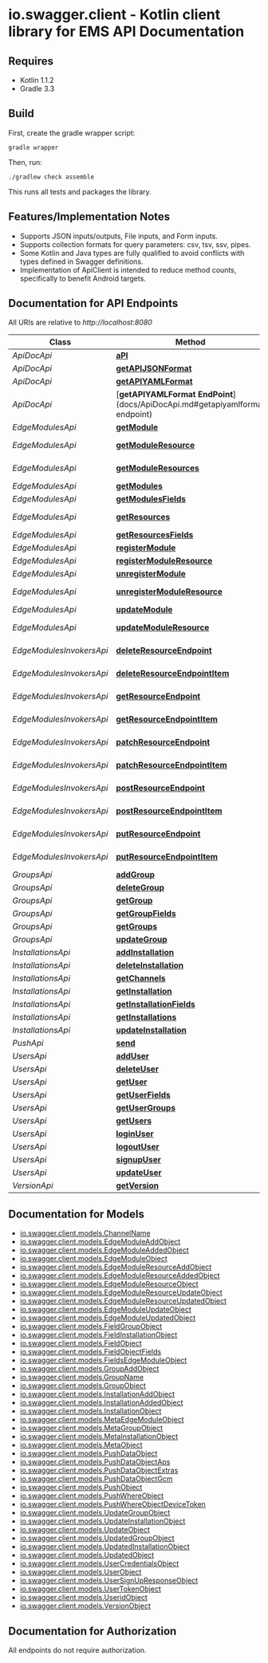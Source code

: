 # io.swagger.client - Kotlin client library for EMS API Documentation

## Requires

* Kotlin 1.1.2
* Gradle 3.3

## Build

First, create the gradle wrapper script:

```
gradle wrapper
```

Then, run:

```
./gradlew check assemble
```

This runs all tests and packages the library.

## Features/Implementation Notes

* Supports JSON inputs/outputs, File inputs, and Form inputs.
* Supports collection formats for query parameters: csv, tsv, ssv, pipes.
* Some Kotlin and Java types are fully qualified to avoid conflicts with types defined in Swagger definitions.
* Implementation of ApiClient is intended to reduce method counts, specifically to benefit Android targets.

<a name="documentation-for-api-endpoints"></a>
## Documentation for API Endpoints

All URIs are relative to *http://localhost:8080*

Class | Method | HTTP request | Description
------------ | ------------- | ------------- | -------------
*ApiDocApi* | [**aPI**](docs/ApiDocApi.md#api) | **GET** /api | Get API EndPoints
*ApiDocApi* | [**getAPIJSONFormat**](docs/ApiDocApi.md#getapijsonformat) | **GET** /api/apidoc.json | Get JSON
*ApiDocApi* | [**getAPIYAMLFormat**](docs/ApiDocApi.md#getapiyamlformat) | **GET** /api/apidoc.yaml | Get YAML
*ApiDocApi* | [**getAPIYAMLFormat EndPoint**](docs/ApiDocApi.md#getapiyamlformat endpoint) | **GET** /api/{item}/apidoc.yaml | Get API EndPoint
*EdgeModulesApi* | [**getModule**](docs/EdgeModulesApi.md#getmodule) | **GET** /edgemodules/{mname} | Get Module
*EdgeModulesApi* | [**getModuleResource**](docs/EdgeModulesApi.md#getmoduleresource) | **GET** /edgemodules/{mname}/resources/{name} | Get EdgeModule Resource
*EdgeModulesApi* | [**getModuleResources**](docs/EdgeModulesApi.md#getmoduleresources) | **GET** /edgemodules/{mname}/resources | Get EdgeModule Resources
*EdgeModulesApi* | [**getModules**](docs/EdgeModulesApi.md#getmodules) | **GET** /edgemodules | Get Module
*EdgeModulesApi* | [**getModulesFields**](docs/EdgeModulesApi.md#getmodulesfields) | **GET** /edgemodules/fields | Get Fields
*EdgeModulesApi* | [**getResources**](docs/EdgeModulesApi.md#getresources) | **GET** /edgemodules/resources | Get EdgeModules Resources
*EdgeModulesApi* | [**getResourcesFields**](docs/EdgeModulesApi.md#getresourcesfields) | **GET** /edgemodules/resources/fields | Get Resource Fields
*EdgeModulesApi* | [**registerModule**](docs/EdgeModulesApi.md#registermodule) | **POST** /edgemodules | Add Module
*EdgeModulesApi* | [**registerModuleResource**](docs/EdgeModulesApi.md#registermoduleresource) | **POST** /edgemodules/{mname}/resources | Add Module Resource
*EdgeModulesApi* | [**unregisterModule**](docs/EdgeModulesApi.md#unregistermodule) | **DELETE** /edgemodules/{mname} | Delete Module
*EdgeModulesApi* | [**unregisterModuleResource**](docs/EdgeModulesApi.md#unregistermoduleresource) | **DELETE** /edgemodules/{mname}/resources/{name} | Delete Module Resource
*EdgeModulesApi* | [**updateModule**](docs/EdgeModulesApi.md#updatemodule) | **PUT** /edgemodules/{mname} | Update Module
*EdgeModulesApi* | [**updateModuleResource**](docs/EdgeModulesApi.md#updatemoduleresource) | **PUT** /edgemodules/{mname}/resources/{name} | Update Module Resource
*EdgeModulesInvokersApi* | [**deleteResourceEndpoint**](docs/EdgeModulesInvokersApi.md#deleteresourceendpoint) | **DELETE** /edgemodules/{mname}/{rname} | Invoke Resource Delete Method
*EdgeModulesInvokersApi* | [**deleteResourceEndpointItem**](docs/EdgeModulesInvokersApi.md#deleteresourceendpointitem) | **DELETE** /edgemodules/{mname}/{rname}/{wildcard} | Invoke Resource/_* Delete Method
*EdgeModulesInvokersApi* | [**getResourceEndpoint**](docs/EdgeModulesInvokersApi.md#getresourceendpoint) | **GET** /edgemodules/{mname}/{rname} | Invoke Resource Get Method
*EdgeModulesInvokersApi* | [**getResourceEndpointItem**](docs/EdgeModulesInvokersApi.md#getresourceendpointitem) | **GET** /edgemodules/{mname}/{rname}/{wildcard} | Invoke Resource/_* Get Method
*EdgeModulesInvokersApi* | [**patchResourceEndpoint**](docs/EdgeModulesInvokersApi.md#patchresourceendpoint) | **PATCH** /edgemodules/{mname}/{rname} | Invoke Resource Patch Method
*EdgeModulesInvokersApi* | [**patchResourceEndpointItem**](docs/EdgeModulesInvokersApi.md#patchresourceendpointitem) | **PATCH** /edgemodules/{mname}/{rname}/{wildcard} | Invoke Resource/_* Patch Method
*EdgeModulesInvokersApi* | [**postResourceEndpoint**](docs/EdgeModulesInvokersApi.md#postresourceendpoint) | **POST** /edgemodules/{mname}/{rname} | Invoke Resource Post Method
*EdgeModulesInvokersApi* | [**postResourceEndpointItem**](docs/EdgeModulesInvokersApi.md#postresourceendpointitem) | **POST** /edgemodules/{mname}/{rname}/{wildcard} | Invoke Resource/_* Post Method
*EdgeModulesInvokersApi* | [**putResourceEndpoint**](docs/EdgeModulesInvokersApi.md#putresourceendpoint) | **PUT** /edgemodules/{mname}/{rname} | Invoke Resource Put Method
*EdgeModulesInvokersApi* | [**putResourceEndpointItem**](docs/EdgeModulesInvokersApi.md#putresourceendpointitem) | **PUT** /edgemodules/{mname}/{rname}/{wildcard} | Invoke Resource/_* Put Method
*GroupsApi* | [**addGroup**](docs/GroupsApi.md#addgroup) | **POST** /groups | Add Group
*GroupsApi* | [**deleteGroup**](docs/GroupsApi.md#deletegroup) | **DELETE** /groups/{item} | Delete Group
*GroupsApi* | [**getGroup**](docs/GroupsApi.md#getgroup) | **GET** /groups/{item} | Get Group
*GroupsApi* | [**getGroupFields**](docs/GroupsApi.md#getgroupfields) | **GET** /groups/fields | Get Fields
*GroupsApi* | [**getGroups**](docs/GroupsApi.md#getgroups) | **GET** /groups | Get Groups
*GroupsApi* | [**updateGroup**](docs/GroupsApi.md#updategroup) | **PUT** /groups/{item} | Update Group
*InstallationsApi* | [**addInstallation**](docs/InstallationsApi.md#addinstallation) | **POST** /installations | Add Installation
*InstallationsApi* | [**deleteInstallation**](docs/InstallationsApi.md#deleteinstallation) | **DELETE** /installations/{id} | Delete Installation
*InstallationsApi* | [**getChannels**](docs/InstallationsApi.md#getchannels) | **GET** /installations/channels | Get Installation Channels
*InstallationsApi* | [**getInstallation**](docs/InstallationsApi.md#getinstallation) | **GET** /installations/{id} | Get Installation
*InstallationsApi* | [**getInstallationFields**](docs/InstallationsApi.md#getinstallationfields) | **GET** /installations/fields | Get Fields
*InstallationsApi* | [**getInstallations**](docs/InstallationsApi.md#getinstallations) | **GET** /installations | Get Installations
*InstallationsApi* | [**updateInstallation**](docs/InstallationsApi.md#updateinstallation) | **PUT** /installations/{id} | Update Installation
*PushApi* | [**send**](docs/PushApi.md#send) | **POST** /push | Send Push
*UsersApi* | [**addUser**](docs/UsersApi.md#adduser) | **POST** /users | Add User
*UsersApi* | [**deleteUser**](docs/UsersApi.md#deleteuser) | **DELETE** /users/{id} | Delete User
*UsersApi* | [**getUser**](docs/UsersApi.md#getuser) | **GET** /users/{id} | Get User
*UsersApi* | [**getUserFields**](docs/UsersApi.md#getuserfields) | **GET** /users/fields | Get Fields
*UsersApi* | [**getUserGroups**](docs/UsersApi.md#getusergroups) | **GET** /users/{id}/groups | Get User Groups
*UsersApi* | [**getUsers**](docs/UsersApi.md#getusers) | **GET** /users | Get Users
*UsersApi* | [**loginUser**](docs/UsersApi.md#loginuser) | **POST** /users/login | Log In
*UsersApi* | [**logoutUser**](docs/UsersApi.md#logoutuser) | **POST** /users/logout | sPostLogoutSummaryTitle
*UsersApi* | [**signupUser**](docs/UsersApi.md#signupuser) | **POST** /users/signup | Sign Up  User
*UsersApi* | [**updateUser**](docs/UsersApi.md#updateuser) | **PUT** /users/{id} | Update User
*VersionApi* | [**getVersion**](docs/VersionApi.md#getversion) | **GET** /version | Get version


<a name="documentation-for-models"></a>
## Documentation for Models

 - [io.swagger.client.models.ChannelName](docs/ChannelName.md)
 - [io.swagger.client.models.EdgeModuleAddObject](docs/EdgeModuleAddObject.md)
 - [io.swagger.client.models.EdgeModuleAddedObject](docs/EdgeModuleAddedObject.md)
 - [io.swagger.client.models.EdgeModuleObject](docs/EdgeModuleObject.md)
 - [io.swagger.client.models.EdgeModuleResourceAddObject](docs/EdgeModuleResourceAddObject.md)
 - [io.swagger.client.models.EdgeModuleResourceAddedObject](docs/EdgeModuleResourceAddedObject.md)
 - [io.swagger.client.models.EdgeModuleResourceObject](docs/EdgeModuleResourceObject.md)
 - [io.swagger.client.models.EdgeModuleResourceUpdateObject](docs/EdgeModuleResourceUpdateObject.md)
 - [io.swagger.client.models.EdgeModuleResourceUpdatedObject](docs/EdgeModuleResourceUpdatedObject.md)
 - [io.swagger.client.models.EdgeModuleUpdateObject](docs/EdgeModuleUpdateObject.md)
 - [io.swagger.client.models.EdgeModuleUpdatedObject](docs/EdgeModuleUpdatedObject.md)
 - [io.swagger.client.models.FieldGroupObject](docs/FieldGroupObject.md)
 - [io.swagger.client.models.FieldInstallationObject](docs/FieldInstallationObject.md)
 - [io.swagger.client.models.FieldObject](docs/FieldObject.md)
 - [io.swagger.client.models.FieldObjectFields](docs/FieldObjectFields.md)
 - [io.swagger.client.models.FieldsEdgeModuleObject](docs/FieldsEdgeModuleObject.md)
 - [io.swagger.client.models.GroupAddObject](docs/GroupAddObject.md)
 - [io.swagger.client.models.GroupName](docs/GroupName.md)
 - [io.swagger.client.models.GroupObject](docs/GroupObject.md)
 - [io.swagger.client.models.InstallationAddObject](docs/InstallationAddObject.md)
 - [io.swagger.client.models.InstallationAddedObject](docs/InstallationAddedObject.md)
 - [io.swagger.client.models.InstallationObject](docs/InstallationObject.md)
 - [io.swagger.client.models.MetaEdgeModuleObject](docs/MetaEdgeModuleObject.md)
 - [io.swagger.client.models.MetaGroupObject](docs/MetaGroupObject.md)
 - [io.swagger.client.models.MetaInstallationObject](docs/MetaInstallationObject.md)
 - [io.swagger.client.models.MetaObject](docs/MetaObject.md)
 - [io.swagger.client.models.PushDataObject](docs/PushDataObject.md)
 - [io.swagger.client.models.PushDataObjectAps](docs/PushDataObjectAps.md)
 - [io.swagger.client.models.PushDataObjectExtras](docs/PushDataObjectExtras.md)
 - [io.swagger.client.models.PushDataObjectGcm](docs/PushDataObjectGcm.md)
 - [io.swagger.client.models.PushObject](docs/PushObject.md)
 - [io.swagger.client.models.PushWhereObject](docs/PushWhereObject.md)
 - [io.swagger.client.models.PushWhereObjectDeviceToken](docs/PushWhereObjectDeviceToken.md)
 - [io.swagger.client.models.UpdateGroupObject](docs/UpdateGroupObject.md)
 - [io.swagger.client.models.UpdateInstallationObject](docs/UpdateInstallationObject.md)
 - [io.swagger.client.models.UpdateObject](docs/UpdateObject.md)
 - [io.swagger.client.models.UpdatedGroupObject](docs/UpdatedGroupObject.md)
 - [io.swagger.client.models.UpdatedInstallationObject](docs/UpdatedInstallationObject.md)
 - [io.swagger.client.models.UpdatedObject](docs/UpdatedObject.md)
 - [io.swagger.client.models.UserCredentialsObject](docs/UserCredentialsObject.md)
 - [io.swagger.client.models.UserObject](docs/UserObject.md)
 - [io.swagger.client.models.UserSignUpResponseObject](docs/UserSignUpResponseObject.md)
 - [io.swagger.client.models.UserTokenObject](docs/UserTokenObject.md)
 - [io.swagger.client.models.UseridObject](docs/UseridObject.md)
 - [io.swagger.client.models.VersionObject](docs/VersionObject.md)


<a name="documentation-for-authorization"></a>
## Documentation for Authorization

All endpoints do not require authorization.
